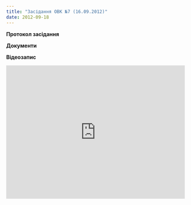 ```yaml
---
title: "Засідання ОВК №7 (16.09.2012)"
date: 2012-09-18
---
```


**Протокол засідання**

**Документи**

**Відеозапис**

<iframe width="480" height="360" src="http://www.youtube.com/embed/ZL2c0Bm-Erc" frameborder="0" allowfullscreen></iframe>
